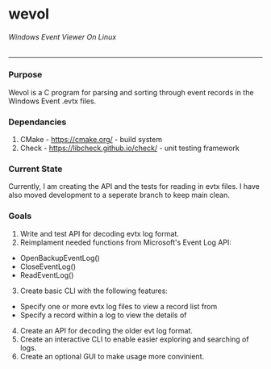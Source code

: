 # wevol
###### Windows Event Viewer On Linux
------


### Purpose

Wevol is a C program for parsing and sorting through event records in the Windows Event .evtx files.

### Dependancies
1. CMake - https://cmake.org/ - build system
2. Check - https://libcheck.github.io/check/ - unit testing framework


### Current State

Currently, I am creating the API and the tests for reading in evtx files.
I have also moved development to a seperate branch to keep main clean.

### Goals

1. Write and test API for decoding evtx log format.
2. Reimplament needed functions from Microsoft's Event Log API:
  * OpenBackupEventLog()
  * CloseEventLog()
  * ReadEventLog()
3. Create basic CLI with the following features:
  * Specify one or more evtx log files to view a record list from
  * Specify a record within a log to view the details of
4. Create an API for decoding the older evt log format.
5. Create an interactive CLI to enable easier exploring and searching of logs.
6. Create an optional GUI to make usage more convinient.
